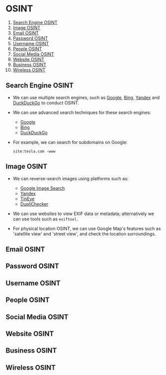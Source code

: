 # OSINT

1. [Search Engine OSINT](#search-engine-osint)
2. [Image OSINT](#image-osint)
3. [Email OSINT](#email-osint)
4. [Password OSINT](#password-osint)
5. [Username OSINT](#username-osint)
6. [People OSINT](#people-osint)
7. [Social Media OSINT](#social-media-osint)
8. [Website OSINT](#website-osint)
9. [Business OSINT](#business-osint)
10. [Wireless OSINT](#wireless-osint)

## Search Engine OSINT

* We can use multiple search engines, such as [Google](https://www.google.com/), [Bing](https://www.bing.com/), [Yandex](https://yandex.com/) and [DuckDuckGo](https://duckduckgo.com/) to conduct OSINT.

* We can use advanced search techniques for these search engines:

  * [Google](https://www.googleguide.com/print/adv_op_ref.pdf)
  * [Bing](https://www.bruceclay.com/blog/bing-google-advanced-search-operators/)
  * [DuckDuckGo](https://help.duckduckgo.com/duckduckgo-help-pages/results/syntax/)

* For example, we can search for subdomains on Google:

  ```site:tesla.com -www```

## Image OSINT

* We can reverse-search images using platforms such as:

  * [Google Image Search](https://images.google.com/)
  * [Yandex](https://yandex.com/)
  * [TinEye](https://tineye.com)
  * [DupliChecker](https://www.duplichecker.com/reverse-image-search.php)

* We can use websites to view EXIF data or metadata; alternatively we can use tools such as ```exiftool```.

* For physical location OSINT, we can use Google Map's features such as 'satellite view' and 'street view', and check the location surroundings.

## Email OSINT

## Password OSINT

## Username OSINT

## People OSINT

## Social Media OSINT

## Website OSINT

## Business OSINT

## Wireless OSINT
